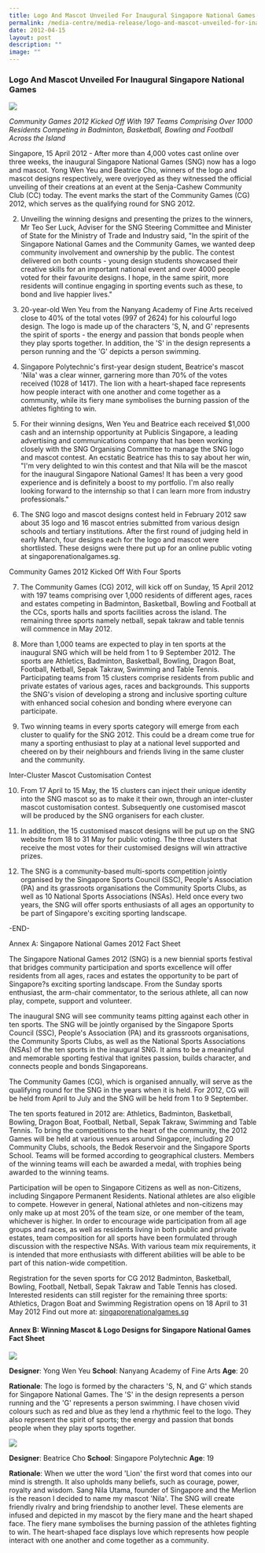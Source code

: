 ```yaml
---
title: Logo And Mascot Unveiled For Inaugural Singapore National Games
permalink: /media-centre/media-release/logo-and-mascot-unveiled-for-inaugural-singapore-national-games/
date: 2012-04-15
layout: post
description: ""
image: ""
---
```

### **Logo And Mascot Unveiled For Inaugural Singapore National Games**

![](/images/Media%20Centre/Media%20Release/2012/May/Logo.gif)

*Community Games 2012 Kicked Off With 197 Teams Comprising Over 1000 Residents Competing in Badminton, Basketball, Bowling and Football Across the Island*

Singapore, 15 April 2012 - After more than 4,000 votes cast online over three weeks, the inaugural Singapore National Games (SNG) now has a logo and mascot. Yong Wen Yeu and Beatrice Cho, winners of the logo and mascot designs respectively, were overjoyed as they witnessed the official unveiling of their creations at an event at the Senja-Cashew Community Club (CC) today. The event marks the start of the Community Games (CG) 2012, which serves as the qualifying round for SNG 2012.

2. Unveiling the winning designs and presenting the prizes to the winners, Mr Teo Ser Luck, Adviser for the SNG Steering Committee and Minister of State for the Ministry of Trade and Industry said, "In the spirit of the Singapore National Games and the Community Games, we wanted deep community involvement and ownership by the public. The contest delivered on both counts - young design students showcased their creative skills for an important national event and over 4000 people voted for their favourite designs. I hope, in the same spirit, more residents will continue engaging in sporting events such as these, to bond and live happier lives."

3. 20-year-old Wen Yeu from the Nanyang Academy of Fine Arts received close to 40% of the total votes (997 of 2624) for his colourful logo design. The logo is made up of the characters 'S, N, and G' represents the spirit of sports - the energy and passion that bonds people when they play sports together. In addition, the 'S' in the design represents a person running and the 'G' depicts a person swimming.

4. Singapore Polytechnic's first-year design student, Beatrice's mascot 'Nila' was a clear winner, garnering more than 70% of the votes received (1028 of 1417). The lion with a heart-shaped face represents how people interact with one another and come together as a community, while its fiery mane symbolises the burning passion of the athletes fighting to win.

5. For their winning designs, Wen Yeu and Beatrice each received $1,000 cash and an internship opportunity at Publicis Singapore, a leading advertising and communications company that has been working closely with the SNG Organising Committee to manage the SNG logo and mascot contest. An ecstatic Beatrice has this to say about her win, "I'm very delighted to win this contest and that Nila will be the mascot for the inaugural Singapore National Games! It has been a very good experience and is definitely a boost to my portfolio. I'm also really looking forward to the internship so that I can learn more from industry professionals."

6. The SNG logo and mascot designs contest held in February 2012 saw about 35 logo and 16 mascot entries submitted from various design schools and tertiary institutions. After the first round of judging held in early March, four designs each for the logo and mascot were shortlisted. These designs were there put up for an online public voting at singaporenationalgames.sg.

Community Games 2012 Kicked Off With Four Sports

7. The Community Games (CG) 2012, will kick off on Sunday, 15 April 2012 with 197 teams comprising over 1,000 residents of different ages, races and estates competing in Badminton, Basketball, Bowling and Football at the CCs, sports halls and sports facilities across the island. The remaining three sports namely netball, sepak takraw and table tennis will commence in May 2012.

8. More than 1,000 teams are expected to play in ten sports at the inaugural SNG which will be held from 1 to 9 September 2012. The sports are Athletics, Badminton, Basketball, Bowling, Dragon Boat, Football, Netball, Sepak Takraw, Swimming and Table Tennis. Participating teams from 15 clusters comprise residents from public and private estates of various ages, races and backgrounds. This supports the SNG's vision of developing a strong and inclusive sporting culture with enhanced social cohesion and bonding where everyone can participate.

9. Two winning teams in every sports category will emerge from each cluster to qualify for the SNG 2012. This could be a dream come true for many a sporting enthusiast to play at a national level supported and cheered on by their neighbours and friends living in the same cluster and the community.

Inter-Cluster Mascot Customisation Contest

10. From 17 April to 15 May, the 15 clusters can inject their unique identity into the SNG mascot so as to make it their own, through an inter-cluster mascot customisation contest. Subsequently one customised mascot will be produced by the SNG organisers for each cluster.

11. In addition, the 15 customised mascot designs will be put up on the SNG website from 18 to 31 May for public voting. The three clusters that receive the most votes for their customised designs will win attractive prizes.

12. The SNG is a community-based multi-sports competition jointly organised by the Singapore Sports Council (SSC), People's Association (PA) and its grassroots organisations the Community Sports Clubs, as well as 10 National Sports Associations (NSAs). Held once every two years, the SNG will offer sports enthusiasts of all ages an opportunity to be part of Singapore's exciting sporting landscape.

-END-

Annex A: Singapore National Games 2012 Fact Sheet

The Singapore National Games 2012 (SNG) is a new biennial sports festival that bridges community participation and sports excellence will offer residents from all ages, races and estates the opportunity to be part of Singapore?s exciting sporting landscape. From the Sunday sports enthusiast, the arm-chair commentator, to the serious athlete, all can now play, compete, support and volunteer.

The inaugural SNG will see community teams pitting against each other in ten sports. The SNG will be jointly organised by the Singapore Sports Council (SSC), People's Association (PA) and its grassroots organisations, the Community Sports Clubs, as well as the National Sports Associations (NSAs) of the ten sports in the inaugural SNG. It aims to be a meaningful and memorable sporting festival that ignites passion, builds character, and connects people and bonds Singaporeans.

The Community Games (CG), which is organised annually, will serve as the qualifying round for the SNG in the years when it is held. For 2012, CG will be held from April to July and the SNG will be held from 1 to 9 September.

The ten sports featured in 2012 are: Athletics, Badminton, Basketball, Bowling, Dragon Boat, Football, Netball, Sepak Takraw, Swimming and Table Tennis. To bring the competitions to the heart of the community, the 2012 Games will be held at various venues around Singapore, including 20 Community Clubs, schools, the Bedok Reservoir and the Singapore Sports School. Teams will be formed according to geographical clusters. Members of the winning teams will each be awarded a medal, with trophies being awarded to the winning teams.

Participation will be open to Singapore Citizens as well as non-Citizens, including Singapore Permanent Residents. National athletes are also eligible to compete. However in general, National athletes and non-citizens may only make up at most 20% of the team size, or one member of the team, whichever is higher. In order to encourage wide participation from all age groups and races, as well as residents living in both public and private estates, team composition for all sports have been formulated through discussion with the respective NSAs. With various team mix requirements, it is intended that more enthusiasts with different abilities will be able to be part of this nation-wide competition.

Registration for the seven sports for CG 2012 Badminton, Basketball, Bowling, Football, Netball, Sepak Takraw and Table Tennis has closed. Interested residents can still register for the remaining three sports:
Athletics, Dragon Boat and Swimming
Registration opens on 18 April to 31 May 2012
Find out more at: [singaporenationalgames.sg](http://www.singaporenationalgames.sg/)

#### **Annex B: Winning Mascot & Logo Designs for Singapore National Games Fact Sheet**
![](/images/Media%20Centre/Media%20Release/2012/May/SinagporeNationalGames.gif)

**Designer**: Yong Wen Yeu
**School**: Nanyang Academy of Fine Arts
**Age**: 20

**Rationale**:
The logo is formed by the characters 'S, N, and G' which stands for Singapore National Games. The 'S' in the design represents a person running and the 'G' represents a person swimming. I have chosen vivid colours such as red and blue as they lend a rhythmic feel to the logo. They also represent the spirit of sports; the energy and passion that bonds people when they play sports together.

![](/images/Media%20Centre/Media%20Release/2012/May/lion_logo.gif)

**Designer**: Beatrice Cho
**School**: Singapore Polytechnic
**Age**: 19

**Rationale**:
When we utter the word 'Lion' the first word that comes into our mind is strength. It also upholds many beliefs, such as courage, power, royalty and wisdom. Sang Nila Utama, founder of Singapore and the Merlion is the reason I decided to name my mascot 'Nila'. The SNG will create friendly rivalry and bring friendship to another level. These elements are infused and depicted in my mascot by the fiery mane and the heart shaped face. The fiery mane symbolises the burning passion of the athletes fighting to win. The heart-shaped face displays love which represents how people interact with one another and come together as a community.